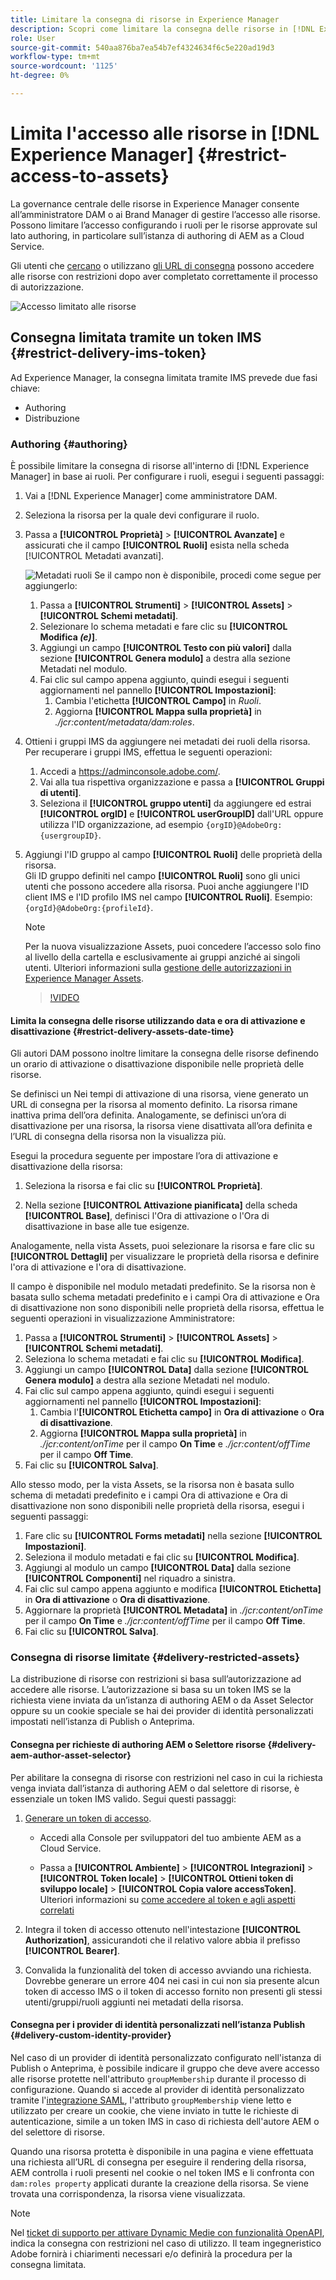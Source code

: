 ```yaml
---
title: Limitare la consegna di risorse in Experience Manager
description: Scopri come limitare la consegna delle risorse in [!DNL Experience Manager].
role: User
source-git-commit: 540aa876ba7ea54b7ef4324634f6c5e220ad19d3
workflow-type: tm+mt
source-wordcount: '1125'
ht-degree: 0%

---
```


# Limita l&#39;accesso alle risorse in [!DNL Experience Manager] {#restrict-access-to-assets}

La governance centrale delle risorse in Experience Manager consente all’amministratore DAM o ai Brand Manager di gestire l’accesso alle risorse. Possono limitare l’accesso configurando i ruoli per le risorse approvate sul lato authoring, in particolare sull’istanza di authoring di AEM as a Cloud Service.

Gli utenti che [cercano](search-assets-api.md) o utilizzano [gli URL di consegna](deliver-assets-apis.md) possono accedere alle risorse con restrizioni dopo aver completato correttamente il processo di autorizzazione.

![Accesso limitato alle risorse](/help/assets/assets/restricted-access.png)

## Consegna limitata tramite un token IMS {#restrict-delivery-ims-token}

Ad Experience Manager, la consegna limitata tramite IMS prevede due fasi chiave:

* Authoring
* Distribuzione

### Authoring {#authoring}

È possibile limitare la consegna di risorse all&#39;interno di [!DNL Experience Manager] in base ai ruoli. Per configurare i ruoli, esegui i seguenti passaggi:

1. Vai a [!DNL Experience Manager] come amministratore DAM.
1. Seleziona la risorsa per la quale devi configurare il ruolo.
1. Passa a **[!UICONTROL Proprietà]** > **[!UICONTROL Avanzate]** e assicurati che il campo **[!UICONTROL Ruoli]** esista nella scheda [!UICONTROL Metadati avanzati].

   ![Metadati ruoli](/help/assets/assets/roles_metadata.jpg)
Se il campo non è disponibile, procedi come segue per aggiungerlo:

   1. Passa a **[!UICONTROL Strumenti]** > **[!UICONTROL Assets]** > **[!UICONTROL Schemi metadati]**.
   1. Selezionare lo schema metadati e fare clic su **[!UICONTROL Modifica _(e)_]**.
   1. Aggiungi un campo **[!UICONTROL Testo con più valori]** dalla sezione **[!UICONTROL Genera modulo]** a destra alla sezione Metadati nel modulo.
   1. Fai clic sul campo appena aggiunto, quindi esegui i seguenti aggiornamenti nel pannello **[!UICONTROL Impostazioni]**:
      1. Cambia l&#39;etichetta **[!UICONTROL Campo]** in _Ruoli_.
      1. Aggiorna **[!UICONTROL Mappa sulla proprietà]** in _./jcr:content/metadata/dam:roles_.

1. Ottieni i gruppi IMS da aggiungere nei metadati dei ruoli della risorsa. Per recuperare i gruppi IMS, effettua le seguenti operazioni:
   1. Accedi a https://adminconsole.adobe.com/.
   1. Vai alla tua rispettiva organizzazione e passa a **[!UICONTROL Gruppi di utenti]**.
   1. Seleziona il **[!UICONTROL gruppo utenti]** da aggiungere ed estrai **[!UICONTROL orgID]** e **[!UICONTROL userGroupID]** dall&#39;URL oppure utilizza l&#39;ID organizzazione, ad esempio `{orgID}@AdobeOrg:{usergroupID}`.

1. Aggiungi l&#39;ID gruppo al campo **[!UICONTROL Ruoli]** delle proprietà della risorsa. <br>
Gli ID gruppo definiti nel campo **[!UICONTROL Ruoli]** sono gli unici utenti che possono accedere alla risorsa. Puoi anche aggiungere l&#39;ID client IMS e l&#39;ID profilo IMS nel campo **[!UICONTROL Ruoli]**. Esempio: `{orgId}@AdobeOrg:{profileId}`.

   >[!NOTE]
   >
   >Per la nuova visualizzazione Assets, puoi concedere l’accesso solo fino al livello della cartella e esclusivamente ai gruppi anziché ai singoli utenti. Ulteriori informazioni sulla [gestione delle autorizzazioni in Experience Manager Assets](https://experienceleague.adobe.com/en/docs/experience-manager-assets-essentials/help/get-started-admins/folder-access/manage-permissions).

   >[!VIDEO](https://video.tv.adobe.com/v/3427429)

#### Limita la consegna delle risorse utilizzando data e ora di attivazione e disattivazione {#restrict-delivery-assets-date-time}

Gli autori DAM possono inoltre limitare la consegna delle risorse definendo un orario di attivazione o disattivazione disponibile nelle proprietà delle risorse.

Se definisci un Nei tempi di attivazione di una risorsa, viene generato un URL di consegna per la risorsa al momento definito. La risorsa rimane inattiva prima dell’ora definita. Analogamente, se definisci un’ora di disattivazione per una risorsa, la risorsa viene disattivata all’ora definita e l’URL di consegna della risorsa non la visualizza più.

Esegui la procedura seguente per impostare l’ora di attivazione e disattivazione della risorsa:

1. Seleziona la risorsa e fai clic su **[!UICONTROL Proprietà]**.

1. Nella sezione **[!UICONTROL Attivazione pianificata]** della scheda **[!UICONTROL Base]**, definisci l&#39;Ora di attivazione o l&#39;Ora di disattivazione in base alle tue esigenze.

Analogamente, nella vista Assets, puoi selezionare la risorsa e fare clic su **[!UICONTROL Dettagli]** per visualizzare le proprietà della risorsa e definire l&#39;ora di attivazione e l&#39;ora di disattivazione.

Il campo è disponibile nel modulo metadati predefinito. Se la risorsa non è basata sullo schema metadati predefinito e i campi Ora di attivazione e Ora di disattivazione non sono disponibili nelle proprietà della risorsa, effettua le seguenti operazioni in visualizzazione Amministratore:

1. Passa a **[!UICONTROL Strumenti]** > **[!UICONTROL Assets]** > **[!UICONTROL Schemi metadati]**.
1. Seleziona lo schema metadati e fai clic su **[!UICONTROL Modifica]**.
1. Aggiungi un campo **[!UICONTROL Data]** dalla sezione **[!UICONTROL Genera modulo]** a destra alla sezione Metadati nel modulo.
1. Fai clic sul campo appena aggiunto, quindi esegui i seguenti aggiornamenti nel pannello **[!UICONTROL Impostazioni]**:
   1. Cambia l&#39;**[!UICONTROL Etichetta campo]** in **Ora di attivazione** o **Ora di disattivazione**.
   1. Aggiorna **[!UICONTROL Mappa sulla proprietà]** in _./jcr:content/onTime_ per il campo **On Time** e _./jcr:content/offTime_ per il campo **Off Time**.
1. Fai clic su **[!UICONTROL Salva]**.

Allo stesso modo, per la vista Assets, se la risorsa non è basata sullo schema di metadati predefinito e i campi Ora di attivazione e Ora di disattivazione non sono disponibili nelle proprietà della risorsa, esegui i seguenti passaggi:

1. Fare clic su **[!UICONTROL Forms metadati]** nella sezione **[!UICONTROL Impostazioni]**.
1. Seleziona il modulo metadati e fai clic su **[!UICONTROL Modifica]**.
1. Aggiungi al modulo un campo **[!UICONTROL Data]** dalla sezione **[!UICONTROL Componenti]** nel riquadro a sinistra.
1. Fai clic sul campo appena aggiunto e modifica **[!UICONTROL Etichetta]** in **Ora di attivazione** o **Ora di disattivazione**.
1. Aggiornare la proprietà **[!UICONTROL Metadata]** in _./jcr:content/onTime_ per il campo **On Time** e _./jcr:content/offTime_ per il campo **Off Time**.
1. Fai clic su **[!UICONTROL Salva]**.



### Consegna di risorse limitate {#delivery-restricted-assets}

La distribuzione di risorse con restrizioni si basa sull’autorizzazione ad accedere alle risorse. L’autorizzazione si basa su un token IMS se la richiesta viene inviata da un’istanza di authoring AEM o da Asset Selector oppure su un cookie speciale se hai dei provider di identità personalizzati impostati nell’istanza di Publish o Anteprima.

#### Consegna per richieste di authoring AEM o Selettore risorse {#delivery-aem-author-asset-selector}

Per abilitare la consegna di risorse con restrizioni nel caso in cui la richiesta venga inviata dall’istanza di authoring AEM o dal selettore di risorse, è essenziale un token IMS valido. Segui questi passaggi:

1. [Generare un token di accesso](https://experienceleague.adobe.com/docs/experience-manager-cloud-service/content/implementing/developing/generating-access-tokens-for-server-side-apis.html?lang=en#generating-the-access-token).
   * Accedi alla Console per sviluppatori del tuo ambiente AEM as a Cloud Service.

   * Passa a **[!UICONTROL Ambiente]** > **[!UICONTROL Integrazioni]** > **[!UICONTROL Token locale]** > **[!UICONTROL Ottieni token di sviluppo locale]** > **[!UICONTROL Copia valore accessToken]**. Ulteriori informazioni su [come accedere al token e agli aspetti correlati](https://experienceleague.adobe.com/docs/experience-manager-cloud-service/content/implementing/developing/generating-access-tokens-for-server-side-apis.html?lang=en#generating-the-access-token)

1. Integra il token di accesso ottenuto nell&#39;intestazione **[!UICONTROL Authorization]**, assicurandoti che il relativo valore abbia il prefisso **[!UICONTROL Bearer]**.

1. Convalida la funzionalità del token di accesso avviando una richiesta. Dovrebbe generare un errore 404 nei casi in cui non sia presente alcun token di accesso IMS o il token di accesso fornito non presenti gli stessi utenti/gruppi/ruoli aggiunti nei metadati della risorsa.

#### Consegna per i provider di identità personalizzati nell’istanza Publish {#delivery-custom-identity-provider}

Nel caso di un provider di identità personalizzato configurato nell&#39;istanza di Publish o Anteprima, è possibile indicare il gruppo che deve avere accesso alle risorse protette nell&#39;attributo `groupMembership` durante il processo di configurazione. Quando si accede al provider di identità personalizzato tramite l&#39;[integrazione SAML](https://experienceleague.adobe.com/en/docs/experience-manager-learn/cloud-service/authentication/saml-2-0), l&#39;attributo `groupMembership` viene letto e utilizzato per creare un cookie, che viene inviato in tutte le richieste di autenticazione, simile a un token IMS in caso di richiesta dell&#39;autore AEM o del selettore di risorse.

Quando una risorsa protetta è disponibile in una pagina e viene effettuata una richiesta all’URL di consegna per eseguire il rendering della risorsa, AEM controlla i ruoli presenti nel cookie o nel token IMS e li confronta con `dam:roles property` applicati durante la creazione della risorsa. Se viene trovata una corrispondenza, la risorsa viene visualizzata.

>[!NOTE]
>
> Nel [ticket di supporto per attivare Dynamic Medie con funzionalità OpenAPI](/help/assets/dynamic-media-open-apis-overview.md#how-to-enable-the-dynamic-media-with-openapi-capabilities), indica la consegna con restrizioni nel caso di utilizzo. Il team ingegneristico Adobe fornirà i chiarimenti necessari e/o definirà la procedura per la consegna limitata.
